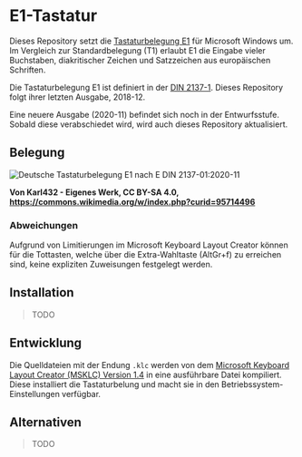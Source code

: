 # E1-Tastatur

Dieses Repository setzt die
[Tastaturbelegung E1](<https://de.wikipedia.org/wiki/E1_(Tastaturbelegung)>) für
Microsoft Windows um. Im Vergleich zur Standardbelegung (T1) erlaubt E1 die
Eingabe vieler Buchstaben, diakritischer Zeichen und Satzzeichen aus
europäischen Schriften.

Die Tastaturbelegung E1 ist definiert in der
[DIN 2137-1](https://dx.doi.org/10.31030/2890217). Dieses Repository folgt ihrer
letzten Ausgabe, 2018-12.

Eine neuere Ausgabe (2020-11) befindet sich noch in der Entwurfsstufe. Sobald
diese verabschiedet wird, wird auch dieses Repository aktualisiert.

## Belegung

![Deutsche Tastaturbelegung E1 nach E DIN 2137-01:2020-11](https://upload.wikimedia.org/wikipedia/commons/5/54/Deutsche_Tastaturbelegung_E1_nach_E_DIN_2137-01--2020-11.png)

**Von Karl432 - Eigenes Werk, CC BY-SA 4.0,
<https://commons.wikimedia.org/w/index.php?curid=95714496>**

### Abweichungen

Aufgrund von Limitierungen im Microsoft Keyboard Layout Creator können für die
Tottasten, welche über die Extra-Wahltaste (AltGr+f) zu erreichen sind, keine
expliziten Zuweisungen festgelegt werden.

## Installation

> TODO

## Entwicklung

Die Quelldateien mit der Endung `.klc` werden von dem
[Microsoft Keyboard Layout Creator (MSKLC) Version 1.4](https://www.microsoft.com/en-us/download/details.aspx?id=102134)
in eine ausführbare Datei kompiliert. Diese installiert die Tastaturbelung und
macht sie in den Betriebssystem-Einstellungen verfügbar.

## Alternativen

> TODO
